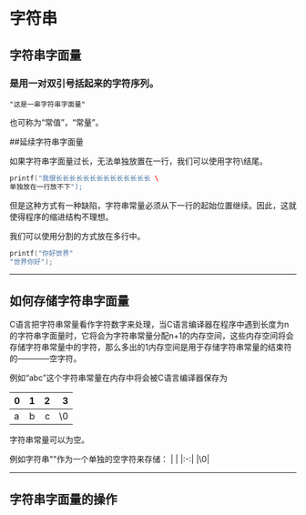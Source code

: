 # 字符串

## 字符串字面量

### 是用一对双引号括起来的字符序列。

~~~
"这是一串字符串字面量"
~~~

也可称为“常值”，“常量”。

##延续字符串字面量

如果字符串字面量过长，无法单独放置在一行，我们可以使用字符\结尾。

```c
printf("我很长长长长长长长长长长长长长长 \ 
单独放在一行放不下");
```

但是这种方式有一种缺陷，字符串常量必须从下一行的起始位置继续。因此，这就使得程序的缩进结构不理想。


我们可以使用分割的方式放在多行中。

```c
printf("你好世界"
"世界你好");
```

---

## 如何存储字符串字面量

C语言把字符串常量看作字符数字来处理，当C语言编译器在程序中遇到长度为n的字符串字面量时，它将会为字符串常量分配n+1的内存空间，这些内存空间将会存储字符串常量中的字符，那么多出的1内存空间是用于存储字符串常量的结束符的————空字符。

例如“abc”这个字符串常量在内存中将会被C语言编译器保存为

|0|1|2|3|
|-|:-:|-:|-:|
|a|b|c|\0|


字符串常量可以为空。

例如字符串""作为一个单独的空字符来存储：
| |
|:-:|
|\0|

---

## 字符串字面量的操作